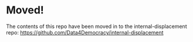 # Moved!

The contents of this repo have been moved in to the internal-displacement repo: 
https://github.com/Data4Democracy/internal-displacement